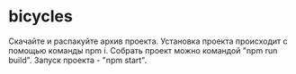 # bicycles

Скачайте и распакуйте архив проекта.
Установка проекта происходит с помощью команды npm i.
Собрать проект можно командой "npm run build".
Запуск проекта - "npm start".
